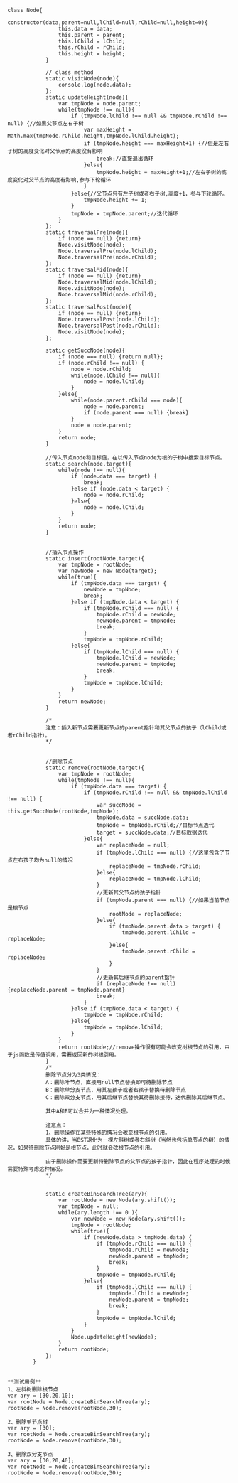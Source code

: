 	class Node{
				constructor(data,parent=null,lChild=null,rChild=null,height=0){
					this.data = data;
					this.parent = parent;
					this.lChild = lChild;
					this.rChild = rChild;
					this.height = height;
				}

				// class method
				static visitNode(node){
					console.log(node.data);
				};
				static updateHeight(node){
					var tmpNode = node.parent;
					while(tmpNode !== null){
						if (tmpNode.lChild !== null && tmpNode.rChild !== null) {//如果父节点左右子树
							var maxHeight = Math.max(tmpNode.rChild.height,tmpNode.lChild.height);
							if (tmpNode.height === maxHeight+1) {//但是左右子树的高度变化对父节点的高度没有影响
								break;//直接退出循环
							}else{
								tmpNode.height = maxHeight+1;//左右子树的高度变化对父节点的高度有影响,参与下轮循环
							}
						}else{//父节点只有左子树或者右子树,高度+1，参与下轮循环。
							tmpNode.height += 1;
						}
						tmpNode = tmpNode.parent;//迭代循环
					}
				};
				static traversalPre(node){
					if (node == null) {return}
					Node.visitNode(node);
					Node.traversalPre(node.lChild);
					Node.traversalPre(node.rChild);
				};
				static traversalMid(node){
					if (node == null) {return}
					Node.traversalMid(node.lChild);
					Node.visitNode(node);
					Node.traversalMid(node.rChild);
				};
				static traversalPost(node){
					if (node == null) {return}
					Node.traversalPost(node.lChild);
					Node.traversalPost(node.rChild);
					Node.visitNode(node);
				};

                static getSuccNode(node){
                    if (node === null) {return null};
                    if (node.rChild !== null) {
                        node = node.rChild;
                        while(node.lChild !== null){
                            node = node.lChild;
                        }
                    }else{
                        while(node.parent.rChild === node){
                            node = node.parent;
                            if (node.parent === null) {break}
                        }
                        node = node.parent;
                    }
                    return node;
                }

				//传入节点node和目标值，在以传入节点node为根的子树中搜索目标节点。
				static search(node,target){
					while(node !== null){
						if (node.data === target) {
							break;
						}else if (node.data < target) {
							node = node.rChild;
						}else{
							node = node.lChild;
						}
					}
					return node;
				}


                //插入节点操作
				static insert(rootNode,target){
					var tmpNode = rootNode;
					var newNode = new Node(target);
					while(true){
						if (tmpNode.data === target) {
							newNode = tmpNode;
							break;
						}else if (tmpNode.data < target) {
							if (tmpNode.rChild === null) {
								tmpNode.rChild = newNode;
								newNode.parent = tmpNode;
								break;
							}
							tmpNode = tmpNode.rChild;
						}else{
							if (tmpNode.lChild === null) {
								tmpNode.lChild = newNode;
								newNode.parent = tmpNode;
								break;
							}
							tmpNode = tmpNode.lChild;
						}
					}
					return newNode;
				}

                /*
                注意：插入新节点需要更新节点的parent指针和其父节点的孩子（lChild或者rChild指针）。
                */


                //删除节点
				static remove(rootNode,target){
                    var tmpNode = rootNode;
                    while(tmpNode !== null){
                        if (tmpNode.data === target) {
                            if (tmpNode.rChild !== null && tmpNode.lChild !== null) {
                                var succNode = this.getSuccNode(rootNode,tmpNode);
                                tmpNode.data = succNode.data;
                                tmpNode = tmpNode.rChild;//目标节点迭代
                                target = succNode.data;//目标数据迭代
                            }else{
                                var replaceNode = null;
                                if (tmpNode.lChild === null) {//这里包含了节点左右孩子均为null的情况
                                    replaceNode = tmpNode.rChild;
                                }else{
                                    replaceNode = tmpNode.lChild;
                                }
                                //更新其父节点的孩子指针
                                if (tmpNode.parent === null) {//如果当前节点是根节点
                                    rootNode = replaceNode;
                                }else{
                                    if (tmpNode.parent.data > target) {
                                        tmpNode.parent.lChild = replaceNode;
                                    }else{
                                        tmpNode.parent.rChild = replaceNode;
                                    }
                                }
                                //更新其后继节点的parent指针
                                if (replaceNode !== null) {replaceNode.parent = tmpNode.parent}
                                break;
                            }
                        }else if (tmpNode.data < target) {
                            tmpNode = tmpNode.rChild;
                        }else{
                            tmpNode = tmpNode.lChild;
                        }
                    }
                    return rootNode;//remove操作很有可能会改变树根节点的引用，由于js函数是传值调用，需要返回新的树根引用。
                }
                /*
                删除节点分为3类情况：
                A：删除叶节点，直接用null节点替换即可待删除节点
                B：删除单分支节点，用其左孩子或者右孩子替换待删除节点
                C：删除双分支节点，用其后继节点替换其待删除接待，迭代删除其后继节点。

                其中A和B可以合并为一种情况处理。

                注意点：
                1、删除操作在某些特殊的情况会改变根节点的引用。
                具体的讲，当BST退化为一棵左斜树或者右斜树（当然也包括单节点的树）的情况，如果待删除节点刚好是根节点，此时就会改根节点的引用。

                由于删除操作需要更新待删除节点的父节点的孩子指针，因此在程序处理的时候需要特殊考虑这种情况。
                */


                static createBinSearchTree(ary){
                    var rootNode = new Node(ary.shift());
                    var tmpNode = null;
                    while(ary.length !== 0 ){
                        var newNode = new Node(ary.shift());
                        tmpNode = rootNode;
                        while(true){
                            if (newNode.data > tmpNode.data) {
                                if (tmpNode.rChild === null) {
                                    tmpNode.rChild = newNode;
                                    newNode.parent = tmpNode;
                                    break;
                                }
                                tmpNode = tmpNode.rChild;
                            }else{
                                if (tmpNode.lChild === null) {
                                    tmpNode.lChild = newNode;
                                    newNode.parent = tmpNode;
                                    break;
                                }
                                tmpNode = tmpNode.lChild;
                            }
                        }
                        Node.updateHeight(newNode);
                    }
                    return rootNode;
                };                    
			}


	**测试用例**
    1、左斜树删除根节点
	var ary = [30,20,10];
	var rootNode = Node.createBinSearchTree(ary);
	rootNode = Node.remove(rootNode,30);

    2、删除单节点树
    var ary = [30];
    var rootNode = Node.createBinSearchTree(ary);
    rootNode = Node.remove(rootNode,30);

    3、删除双分支节点
    var ary = [30,20,40];
    var rootNode = Node.createBinSearchTree(ary);
    rootNode = Node.remove(rootNode,30);